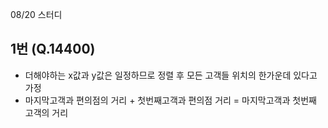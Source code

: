 08/20 스터디

## 1번 (Q.14400)

- 더해야하는 x값과 y값은 일정하므로 정렬 후 모든 고객들 위치의 한가운데 있다고 가정
- 마지막고객과 편의점의 거리 + 첫번째고객과 편의점 거리 = 마지막고객과 첫번째 고객의 거리
